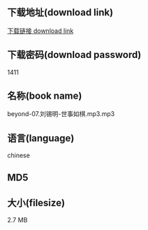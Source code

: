 ## 下载地址(download link)
[下载链接 download link](https://voluble-croquembouche-d321dc.netlify.app/?s=beyond-07.%E5%88%98%E9%94%A1%E6%98%8E-%E4%B8%96%E4%BA%8B%E5%A6%82%E6%A3%8B.mp3)

## 下载密码(download password)
1411

## 名称(book name)
beyond-07.刘锡明-世事如棋.mp3.mp3

## 语言(language)
chinese

## MD5


## 大小(filesize)
2.7 MB
